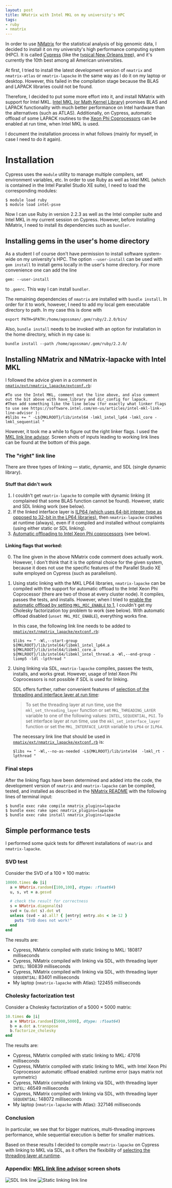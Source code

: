 ```yaml
---
layout: post
title: NMatrix with Intel MKL on my university's HPC
tags:
- ruby
- nmatrix
---
```


In order to use [NMatrix](https://github.com/SciRuby/nmatrix) for the statistical analysis of big genomic data, I decided to install it on my university's high performance computing system (HPC). It is called [Cypress](http://crsc.tulane.edu/) (like the [typical New Orleans tree](http://imgc.allpostersimages.com/images/P-473-488-90/64/6420/5OV9100Z/posters/paul-souders-cypress-reflected-in-bayou-along-highway-61-on-stormy-summer-afternoon-new-orleans-louisiana-usa.jpg)), and it's currently the 10th best among all American universities. 

At first, I tried to install the latest development version of `nmatrix` and `nmatrix-atlas` or `nmatrix-lapacke` in the same way as I do it on my laptop or desktop. However, this failed in the compilation stage because the BLAS and LAPACK libraries could not be found.

Therefore, I decided to put some more effort into it, and install NMatrix with support for Intel MKL. [Intel MKL (or Math Kernel Library)](https://software.intel.com/en-us/intel-mkl) promises BLAS and LAPACK functionality with much better performance on Intel hardware than the alternatives (such as ATLAS). Additionally, on Cypress, automatic offload of some LAPACK routines to the [Xeon Phi Coprocessors](http://www.intel.com/content/www/us/en/processors/xeon/xeon-phi-detail.html?gclid=CKrYx9LGtcgCFc2PHwodG9YLuw&gclsrc=aw.ds) can be enabled at run time, when Intel MKL is used.

I document the installation process in what follows (mainly for myself, in case I need to do it again).

# Installation

Cypress uses the `module` utility to manage multiple compilers, set environment variables, etc. In order to use Ruby as well as Intel MKL (which is contained in the Intel Parallel Studio XE suite), I need to load the corresponding modules:

```
$ module load ruby
$ module load intel-psxe
```

Now I can use Ruby in version 2.2.3 as well as the Intel compiler suite and Intel MKL in my current session on Cypress. However, before installing NMatrix, I need to install its dependencies such as `bundler`.

## Installing gems in the user's home directory 

As a student I of course don't have permission to install software system-wide on my university's HPC. The option `--user-install` can be used with `gem install` to install gems locally in the user's home directory. For more convenience one can add the line

```
gem: --user-install
``` 

to `.gemrc`. This way I can install `bundler`.

The remaining dependencies of `nmatrix` are installed with `bundle install`. In order for it to work, however, I need to add my local gem executable directory to path. In my case this is done with 

```
export PATH=$PATH:/home/agossman/.gem/ruby/2.2.0/bin/
```

Also, `bundle install` needs to be invoked with an option for installation in the home directory, which in my case is: 

```
bundle install --path /home/agossman/.gem/ruby/2.2.0/
```

## Installing NMatrix and NMatrix-lapacke with Intel MKL

I followed the advice given in a comment in [`nmatix/ext/nmatrix_lapacke/extconf.rb`](https://github.com/SciRuby/nmatrix/blob/b7d367f544a9d48af5f1b9dedb7ef6adcf488091/ext/nmatrix_lapacke/extconf.rb#L178):

```
#To use the Intel MKL, comment out the line above, and also comment out the bit above with have_library and dir_config for lapack.
#Then add something like the line below (for exactly what linker flags to use see https://software.intel.com/en-us/articles/intel-mkl-link-line-advisor ):
#$libs += " -L${MKLROOT}/lib/intel64 -lmkl_intel_lp64 -lmkl_core -lmkl_sequential "
```

However, it took me a while to figure out the right linker flags. I used the [MKL link line advisor](https://software.intel.com/en-us/articles/intel-mkl-link-line-advisor). Screen shots of inputs leading to working link lines can be found at the bottom of this page.

### The "right" link line

There are three types of linking &mdash; static, dynamic, and SDL (single dynamic library).

#### Stuff that didn't work

1. I couldn't get `nmatrix-lapacke` to compile with dynamic linking (it complained that some BLAS function cannot be found). However, static and SDL linking work (see below).
2. If the linked interface layer is [ILP64 (which uses 64-bit integer type as opposed to 32-bit in the LP64 libraries)](https://software.intel.com/en-us/node/528524), then `nmatrix-lapacke` crashes at runtime (always), even if it compiled and installed without complaints (using either static or SDL linking).
3. [Automatic offloading to Intel Xeon Phi coprocessors](https://wiki.hpc.tulane.edu/trac/wiki/cypress/XeonPhi) (see below).

#### Linking flags that worked:

0. The line given in the above NMatrix code comment does actually work. However, I don't think that it is the optimal choice for the given system, because it does not use the specific features of the Parallel Studio XE suite employed on Cypress (such as parallelism).

1. Using static linking with the MKL LP64 libraries, `nmatrix-lapacke` can be compiled with the support for automatic offload to the Intel Xeon Phi Coprocessor (there are two of those at every cluster node). It compiles, passes the tests, and installs. However, when I tried to [enable the automatic offload by setting `MKL_MIC_ENABLE` to 1](https://wiki.hpc.tulane.edu/trac/wiki/cypress/XeonPhi), I couldn't get my Cholesky factorization toy problem to work (see below). With automatic offload disabled (`unset MKL_MIC_ENABLE`), everything works fine.

   In this case, the following link line needs to be added to [`nmatix/ext/nmatrix_lapacke/extconf.rb`](https://github.com/SciRuby/nmatrix/blob/b7d367f544a9d48af5f1b9dedb7ef6adcf488091/ext/nmatrix_lapacke/extconf.rb#L178):
   
   ```
   $libs += " -Wl,--start-group ${MKLROOT}/lib/intel64/libmkl_intel_lp64.a ${MKLROOT}/lib/intel64/libmkl_core.a ${MKLROOT}/lib/intel64/libmkl_intel_thread.a -Wl,--end-group -liomp5 -ldl -lpthread "
   ```

2. Using linking via SDL, `nmatrix-lapacke` compiles, passes the tests, installs, and works great. However, usage of Intel Xeon Phi Coprocessors is not possible if SDL is used for linking.

   SDL offers further, rather convenient features of [selection of the threading and interface layer at run time](https://software.intel.com/en-us/node/528522):

   > To set the threading layer at run time, use the `mkl_set_threading_layer` function or set `MKL_THREADING_LAYER` variable to one of the following values: `INTEL`, `SEQUENTIAL`, `PGI`. To set interface layer at run time, use the `mkl_set_interface_layer` function or set the `MKL_INTERFACE_LAYER` variable to `LP64` or `ILP64`. 

   The necessary link line that should be used in [`nmatix/ext/nmatrix_lapacke/extconf.rb`](https://github.com/SciRuby/nmatrix/blob/b7d367f544a9d48af5f1b9dedb7ef6adcf488091/ext/nmatrix_lapacke/extconf.rb#L178) is:

   ```
   $libs += " -Wl,--no-as-needed -L${MKLROOT}/lib/intel64  -lmkl_rt -lpthread "
   ```

### Final steps

After the linking flags have been determined and added into the code, the development version of `nmatrix` and `nmatrix-lapacke` can be compiled, tested, and installed as described in the [NMatrix README](https://github.com/SciRuby/nmatrix) with the following lines of terminal input:

```
$ bundle exec rake compile nmatrix_plugins=lapacke
$ bundle exec rake spec nmatrix_plugins=lapacke
$ bundle exec rake install nmatrix_plugins=lapacke
```


## Simple performance tests

I performed some quick tests for different installations of `nmatrix` and `nmatrix-lapacke`.

### SVD test

Consider the SVD of a 100 &times; 100 matrix:

```ruby
10000.times do |i|
  a = NMatrix.random([100,100], dtype: :float64)
  u, s, vt = a.gesvd

  # check the result for correctness
  s = NMatrix.diagonal(s)
  svd = (u.dot s).dot vt
  unless (svd - a).all? { |entry| entry.abs < 1e-12 }
    puts "SVD does not work!"
  end 
end
```

The results are:

* Cypress, NMatrix compiled with static linking to MKL:  180817 milliseconds
* Cypress, NMatrix compiled with linking via SDL, with threading layer `INTEL`:  180839 milliseconds 
* Cypress, NMatrix compiled with linking via SDL, with threading layer `SEQUENTIAL`:  83401 milliseconds 
* My laptop (`nmatrix-lapacke` with Atlas):  122455 milliseconds

### Cholesky factorization test

Consider a Cholesky factorization of a 5000 &times; 5000 matrix:

```ruby
10.times do |i|
  a = NMatrix.random([5000,5000], dtype: :float64)
  b = a.dot a.transpose
  b.factorize_cholesky
end
```

The results are:

* Cypress, NMatrix compiled with static linking to MKL:  47016 milliseconds
* Cypress, NMatrix compiled with static linking to MKL, with Intel Xeon Phi Coprocessor automatic offload enabled: runtime error (says matrix not symmetric)
* Cypress, NMatrix compiled with linking via SDL, with threading layer `INTEL`:  46549 milliseconds 
* Cypress, NMatrix compiled with linking via SDL, with threading layer `SEQUENTIAL`:  148072 milliseconds
* My laptop (`nmatrix-lapacke` with Atlas): 327146 milliseconds

### Conclusion

In particular, we see that for bigger matrices, multi-threading improves performance, while sequential execution is better for smaller matrices.

Based on these results I decided to compile `nmatrix-lapacke` on Cypress with linking to MKL via SDL, as it offers the flexibility of [selecting the threading layer at runtime](https://software.intel.com/en-us/node/528522).

### Appendix: [MKL link line advisor](https://software.intel.com/en-us/articles/intel-mkl-link-line-advisor) screen shots

![SDL link line](/images/link-line-1.png?raw=true)
![Static linking link line](/images/link-line-2.png?raw=true)
